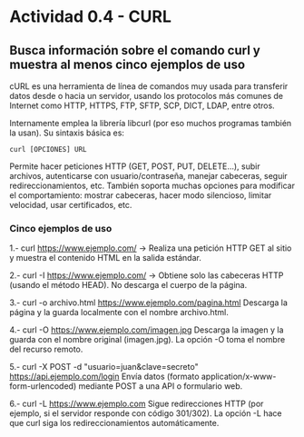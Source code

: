# Actividad 0.4 - CURL

## Busca información sobre el comando curl y muestra al menos cinco ejemplos de uso

cURL es una herramienta de línea de comandos muy usada para transferir datos desde o hacia un servidor, usando los protocolos más comunes de Internet como HTTP, HTTPS, FTP, SFTP, SCP, DICT, LDAP, entre otros. 

Internamente emplea la librería libcurl (por eso muchos programas también la usan). 
Su sintaxis básica es: 
~~~
curl [OPCIONES] URL
~~~

Permite hacer peticiones HTTP (GET, POST, PUT, DELETE…), subir archivos, autenticarse con usuario/contraseña, manejar cabeceras, seguir redireccionamientos, etc. También soporta muchas opciones para modificar el comportamiento: mostrar cabeceras, hacer modo silencioso, limitar velocidad, usar certificados, etc.

### Cinco ejemplos de uso

  1.-	curl https://www.ejemplo.com/	-> Realiza una petición HTTP GET al sitio y muestra el contenido HTML en la salida estándar. 

  2.- curl -I https://www.ejemplo.com/	-> Obtiene solo las cabeceras HTTP (usando el método HEAD). No descarga el cuerpo de la página. 

  3.- curl -o archivo.html https://www.ejemplo.com/pagina.html	Descarga la página y la guarda localmente con el nombre archivo.html. 

  4.- curl -O https://www.ejemplo.com/imagen.jpg	Descarga la imagen y la guarda con el nombre original (imagen.jpg). La opción -O toma el nombre del recurso remoto. 

  5.-	curl -X POST -d "usuario=juan&clave=secreto" https://api.ejemplo.com/login	Envía datos (formato application/x-www-form-urlencoded) mediante POST a una API o formulario web. 

  6.-	curl -L https://www.ejemplo.com	Sigue redirecciones HTTP (por ejemplo, si el servidor responde con código 301/302). La opción -L hace que curl siga los redireccionamientos automáticamente. 
